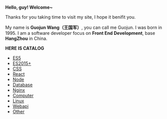 **Hello, guy! Welcome~**

Thanks for you taking time to visit my site, I hope it benifit you.

My name is **Guojun Wang（王国军）**, you can call me Guojun. I was born in 1995. I am a software developer focus on **Front End Development**, base **HangZhou** in China.

**HERE IS CATALOG**

* [ES5](/es5/)
* [ES2015+](/es6/)
* [CSS](/css/)
* [React](/react/)
* [Node](/node/)
* [Database](/database/)
* [Nginx](/nginx/)
* [Computer](/computer-basic/)
* [Linux](/linux/)
* [Webapi](/webapi/)
* [Other](/other/)